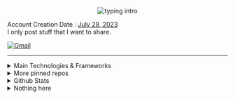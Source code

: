 <p align="center"><img src="https://readme-typing-svg.herokuapp.com?color=00FF00&size=18&duration=3500&pause=100&center=true&vCenter=true&lines=Klaus+Jackson;Blue+Sky;" alt="typing intro"></p>

Account Creation Date : [July 28, 2023](https://github.com/KlausJackson?tab=overview&from=2023-07-01&to=2023-07-31) <br>
I only post stuff that I want to share.

<!-- [![Steam](https://img.shields.io/badge/Steam-000050?style=for-the-badge&logo=steam&logoColor=white)](https://steamcommunity.com/id/KlausJackson/)  -->

[![Gmail](https://img.shields.io/badge/Gmail-D14836?style=for-the-badge&logo=gmail&logoColor=white)](mailto:KlausJackson2@gmail.com)

<hr>

<details>
  <summary>Main Technologies & Frameworks</summary>
  <div align="center">
    <p>I like ESP32.</p>
    <p>"https://skillicons.dev/icons?i="</p>
    <details>
      <summary>Languages</summary>
      <img src="https://skillicons.dev/icons?i=python,javascript,typescript,go,dart,cs,cpp,java&theme=dark" width="400">
    </details>
    <br>
    <details>
      <summary>Frameworks</summary>
      <img src="https://skillicons.dev/icons?i=express,nest,next,dotnet,adonis,flutter&theme=dark" width="400">
    </details>
    <br>
    <details>
      <summary>Others</summary>
      <img src="https://skillicons.dev/icons?i=mysql,mongodb,docker,kubernetes,redis,pytorch&theme=dark" width="400">
    </details>
  </div>
</details>

<details>
  <summary>More pinned repos</summary>
  <p>Nothing yet</p>
  
  <!-- [![Repo Card](https://github-readme-stats.vercel.app/api/pin/?username=KlausJackson&show_icons=true&theme=transparent&text_color=797ef6&repo=repo_name)](https://github.com/KlausJackson/repo_name) -->

</details>

<details>
  <summary>Github Stats</summary>

![Klaus Jackson's Analysis](https://github-profile-summary-cards.vercel.app/api/cards/profile-details?username=KlausJackson&theme=transparent)
[![Klaus Jackson's GitHub stats](https://github-stats-omega-eight.vercel.app/api?username=KlausJackson&show_icons=true&hide=prs,contribs&theme=transparent&text_color=797ef6&rank_icon=percentile&show=discussions_started,discussions_answered)](https://github.com/anuraghazra/github-readme-stats)
![Top Langs](https://github-stats-omega-eight.vercel.app/api/top-langs/?username=KlausJackson&layout=compact&show_icons=true&theme=transparent&text_color=797ef6&hide=html,cmake,css,scss,shell,objective-c&langs_count=10&exclude_repo=portfolio)

</details>

<details>
  <summary>Nothing here</summary>
    
  [![Patreon](https://img.shields.io/badge/Patreon-AC2AC2?style=for-the-badge&logo=patreon&logoColor=white)](https://patreon.com/KlausJackson)
  [![Buy Me A Coffee](https://img.shields.io/badge/BuyMeCoffee-FFFF00?style=for-the-badge&logo=buymeacoffee&logoColor=black)](https://buymeacoffee.com/KlausJackson)
  ![A very nice image](image.jpeg)

</details>
